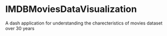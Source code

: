 # IMDBMoviesDataVisualization

A dash application for understanding the charecteristics of movies dataset over 30 years 
